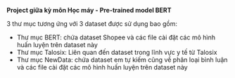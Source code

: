 **Project giữa kỳ môn Học máy - Pre-trained model BERT**

3 thư mục tương ứng với 3 dataset được sử dụng bao gồm:
* Thư mục BERT: chứa dataset Shopee và các file cài đặt các mô hình huấn luyện trên dataset này
* Thư mục Talosix: Liên quan đến dataset trong lĩnh vực y tế từ Talosix
* Thư mục NewData: chứa dataset em tự kiếm cũng về phân loại bình luận và các file cài đặt các mô hình huấn luyện trên dataset này
